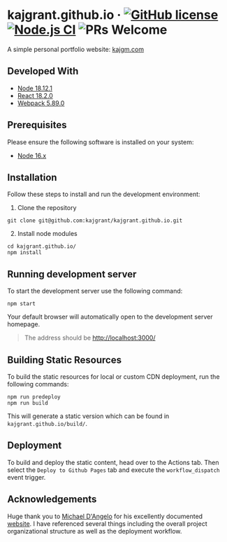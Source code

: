 # kajgrant.github.io &middot; [![GitHub license](https://img.shields.io/badge/license-MIT-blue.svg)](https://github.com/ConorMurphy21/StrikeOrSike/blob/master/LICENSE) [![Node.js CI](https://github.com/kajgrant/kajgrant.github.io/actions/workflows/node.js.yml/badge.svg)](https://github.com/kajgrant/kajgrant.github.io/actions/workflows/node.js.yml) ![PRs Welcome](https://img.shields.io/badge/PRs-welcome-brightgreen.svg)

A simple personal portfolio website: [kajgm.com](https://kajgm.com/)

## Developed With

- [Node 18.12.1](https://nodejs.org/en)
- [React 18.2.0](https://react.dev/)
- [Webpack 5.89.0](https://webpack.js.org/)

## Prerequisites

Please ensure the following software is installed on your system:

- [Node 16.x](https://nodejs.org/en/download)

## Installation

Follow these steps to install and run the development environment:

1. Clone the repository

```
git clone git@github.com:kajgrant/kajgrant.github.io.git
```

2. Install node modules

```
cd kajgrant.github.io/
npm install
```

## Running development server

To start the development server use the following command:

```
npm start
```

Your default browser will automatically open to the development server homepage.

> The address should be [http://localhost:3000/](http://localhost:3000/)

## Building Static Resources

To build the static resources for local or custom CDN deployment, run the following commands:

```
npm run predeploy
npm run build
```

This will generate a static version which can be found in `kajgrant.github.io/build/`.

## Deployment

To build and deploy the static content, head over to the Actions tab. Then select the `Deploy to Github Pages` tab and execute the `workflow_dispatch` event trigger.

## Acknowledgements

Huge thank you to [Michael D'Angelo](https://github.com/mldangelo/) for his excellently documented [website](https://mldangelo.com/). I have referenced several things including the overall project organizational structure as well as the deployment workflow.
